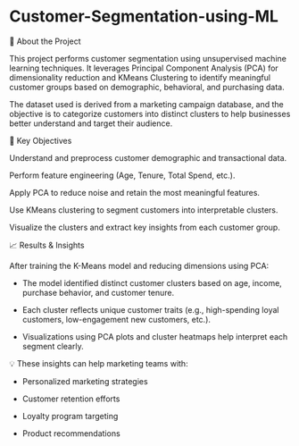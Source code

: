 # Customer-Segmentation-using-ML


📌 About the Project

This project performs customer segmentation using unsupervised machine learning techniques. It leverages Principal Component Analysis (PCA) for dimensionality reduction and KMeans Clustering to identify meaningful customer groups based on demographic, behavioral, and purchasing data.

The dataset used is derived from a marketing campaign database, and the objective is to categorize customers into distinct clusters to help businesses better understand and target their audience.


🎯 Key Objectives

Understand and preprocess customer demographic and transactional data.

Perform feature engineering (Age, Tenure, Total Spend, etc.).

Apply PCA to reduce noise and retain the most meaningful features.

Use KMeans clustering to segment customers into interpretable clusters.

Visualize the clusters and extract key insights from each customer group. 



📈 Results & Insights

After training the K-Means model and reducing dimensions using PCA:

- The model identified distinct customer clusters based on age, income, purchase behavior, and customer tenure.

- Each cluster reflects unique customer traits (e.g., high-spending loyal customers, low-engagement new customers, etc.).

- Visualizations using PCA plots and cluster heatmaps help interpret each segment clearly.



💡 These insights can help marketing teams with:


- Personalized marketing strategies

- Customer retention efforts

- Loyalty program targeting

- Product recommendations  
